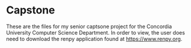 # Capstone
These are the files for my senior captsone project for the Concordia University Computer Science Department. In order to view,
the user does need to download the renpy application found at https://www.renpy.org.
